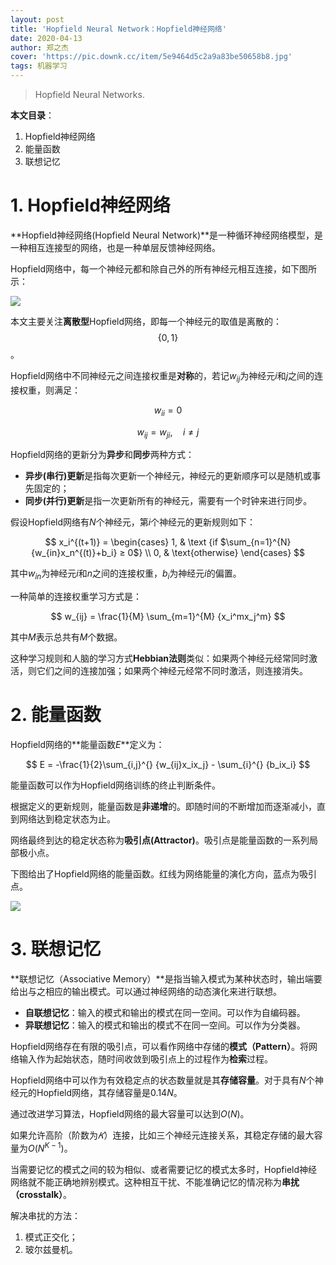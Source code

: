 ```yaml
---
layout: post
title: 'Hopfield Neural Network：Hopfield神经网络'
date: 2020-04-13
author: 郑之杰
cover: 'https://pic.downk.cc/item/5e9464d5c2a9a83be50658b8.jpg'
tags: 机器学习
---
```


> Hopfield Neural Networks.

**本文目录**：
1. Hopfield神经网络
2. 能量函数
3. 联想记忆

# 1. Hopfield神经网络
**Hopfield神经网络(Hopfield Neural Network)**是一种循环神经网络模型，是一种相互连接型的网络，也是一种单层反馈神经网络。

Hopfield网络中，每一个神经元都和除自己外的所有神经元相互连接，如下图所示：

![](https://pic.downk.cc/item/5e945a60c2a9a83be5fee159.jpg)


本文主要关注**离散型**Hopfield网络，即每一个神经元的取值是离散的：$$\{0,1\}$$。

Hopfield网络中不同神经元之间连接权重是**对称**的，若记$w_{ij}$为神经元$i$和$j$之间的连接权重，则满足：

$$ w_{ii} = 0 $$

$$ w_{ij} = w_{ji}, \quad i ≠ j $$

Hopfield网络的更新分为**异步**和**同步**两种方式：
- **异步(串行)更新**是指每次更新一个神经元，神经元的更新顺序可以是随机或事先固定的；
- **同步(并行)更新**是指一次更新所有的神经元，需要有一个时钟来进行同步。

假设Hopfield网络有$N$个神经元，第$i$个神经元的更新规则如下：

$$ x_i^{(t+1)} = \begin{cases} 1, & \text {if $\sum_{n=1}^{N} {w_{in}x_n^{(t)}+b_i} ≥ 0$} \\ 0, & \text{otherwise} \end{cases} $$

其中$w_{in}$为神经元$i$和$n$之间的连接权重，$b_i$为神经元$i$的偏置。

一种简单的连接权重学习方式是：

$$ w_{ij} = \frac{1}{M} \sum_{m=1}^{M} {x_i^mx_j^m} $$

其中$M$表示总共有$M$个数据。

这种学习规则和人脑的学习方式**Hebbian法则**类似：如果两个神经元经常同时激活，则它们之间的连接加强；如果两个神经元经常不同时激活，则连接消失。

# 2. 能量函数
Hopfield网络的**能量函数$E$**定义为：

$$ E = -\frac{1}{2}\sum_{i,j}^{} {w_{ij}x_ix_j} - \sum_{i}^{} {b_ix_i} $$

能量函数可以作为Hopfield网络训练的终止判断条件。

根据定义的更新规则，能量函数是**非递增**的。即随时间的不断增加而逐渐减小，直到网络达到稳定状态为止。

网络最终到达的稳定状态称为**吸引点(Attractor)**。吸引点是能量函数的一系列局部极小点。

下图给出了Hopfield网络的能量函数。红线为网络能量的演化方向，蓝点为吸引点。

![](https://pic.downk.cc/item/5e945f9cc2a9a83be5029da0.jpg)

# 3. 联想记忆
**联想记忆（Associative Memory）**是指当输入模式为某种状态时，输出端要给出与之相应的输出模式。可以通过神经网络的动态演化来进行联想。

- **自联想记忆**：输入的模式和输出的模式在同一空间。可以作为自编码器。
- **异联想记忆**：输入的模式和输出的模式不在同一空间。可以作为分类器。

Hopfield网络存在有限的吸引点，可以看作网络中存储的**模式（Pattern）**。将网络输入作为起始状态，随时间收敛到吸引点上的过程作为**检索**过程。

Hopfield网络中可以作为有效稳定点的状态数量就是其**存储容量**。对于具有$N$个神经元的Hopfield网络，其存储容量是$0.14N$。

通过改进学习算法，Hopfield网络的最大容量可以达到$O(N)$。

如果允许高阶（阶数为$𝐾$）连接，比如三个神经元连接关系，其稳定存储的最大容量为$O(N^{K-1})$。

当需要记忆的模式之间的较为相似、或者需要记忆的模式太多时，Hopfield神经网络就不能正确地辨别模式。这种相互干扰、不能准确记忆的情况称为**串扰（crosstalk）**。

解决串扰的方法：
1. 模式正交化；
2. 玻尔兹曼机。
